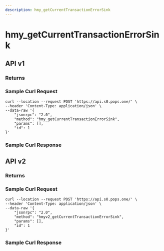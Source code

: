 ```yaml
---
description: hmy_getCurrentTransactionErrorSink
---
```


# hmy\_getCurrentTransactionErrorSink

## API v1

### Returns

### Sample Curl Request

```text
curl --location --request POST 'https://api.s0.pops.one/' \
--header 'Content-Type: application/json' \
--data-raw '{
    "jsonrpc": "2.0",
    "method": "hmy_getCurrentTransactionErrorSink",
    "params": [],
    "id": 1
}'
```

### Sample Curl Response

## API v2

### Returns

### Sample Curl Request

```text
curl --location --request POST 'https://api.s0.pops.one/' \
--header 'Content-Type: application/json' \
--data-raw '{
    "jsonrpc": "2.0",
    "method": "hmyv2_getCurrentTransactionErrorSink",
    "params": [],
    "id": 1
}'
```

### Sample Curl Response

